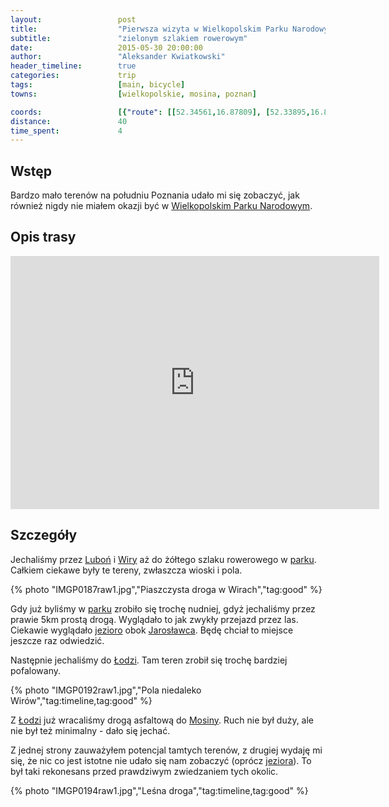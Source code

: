 ```yaml
---
layout:                 post
title:                  "Pierwsza wizyta w Wielkopolskim Parku Narodowym"
subtitle:               "zielonym szlakiem rowerowym"
date:                   2015-05-30 20:00:00
author:                 "Aleksander Kwiatkowski"
header_timeline:        true
categories:             trip
tags:                   [main, bicycle]
towns:                  [wielkopolskie, mosina, poznan]

coords:                 [{"route": [[52.34561,16.87809], [52.33895,16.87028], [52.33135,16.87097], [52.32075,16.85320], [52.31556,16.84925], [52.28328,16.80359], [52.26952,16.75364], [52.25302,16.74162], [52.22963,16.75999], [52.22790,16.77638], [52.23694,16.82745], [52.24566,16.84410], [52.24493,16.85526]], "type": "bicycle"}]
distance:               40
time_spent:             4
---
```


[vimeo-1]:               https://vimeo.com/129466705
[vimeo-2]:               https://vimeo.com/129483899

[wiki-jezioro-jarosl]:   https://pl.wikipedia.org/wiki/Jezioro_Jaros%C5%82awieckie
[wiki-jaroslawiec]:      https://pl.wikipedia.org/wiki/Jaros%C5%82awiec_(powiat_pozna%C5%84ski)
[wiki-wpn]:              https://pl.wikipedia.org/wiki/Wielkopolski_Park_Narodowy
[wiki-lubon]:            https://pl.wikipedia.org/wiki/Lubo%C5%84
[wiki-wiry]:             https://pl.wikipedia.org/wiki/Wiry_(wie%C5%9B_w_wojew%C3%B3dztwie_wielkopolskim)
[wiki-mosina]:           https://pl.wikipedia.org/wiki/Mosina
[wiki-lodz]:             https://pl.wikipedia.org/wiki/%C5%81%C3%B3d%C5%BA_(wie%C5%9B_w_powiecie_pozna%C5%84skim)


Wstęp
-----

Bardzo mało terenów na południu Poznania udało mi się zobaczyć, jak również nigdy nie miałem
okazji być w [Wielkopolskim Parku Narodowym][wiki-wpn].

Opis trasy
----------

<iframe height='405' width='590' frameborder='0' allowtransparency='true' scrolling='no' src='https://www.strava.com/activities/315561021/embed/46c460737d1c756a05f2acf8f3a4d81b4025fbf6'></iframe>

Szczegóły
---------

Jechaliśmy przez [Luboń][wiki-lubon] i [Wiry][wiki-wiry] aż do żółtego szlaku rowerowego
w [parku][wiki-wpn]. Całkiem ciekawe były te tereny, zwłaszcza wioski i pola.

{% photo "IMGP0187raw1.jpg","Piaszczysta droga w Wirach","tag:good" %}

Gdy już byliśmy w [parku][wiki-wpn] zrobiło się trochę nudniej, gdyż jechaliśmy przez
prawie 5km prostą drogą. Wyglądało to jak zwykły przejazd przez las. Ciekawie wyglądało
[jezioro][wiki-jezioro-jarosl] obok [Jarosławca][wiki-jaroslawiec]. Będę chciał to
miejsce jeszcze raz odwiedzić.

Następnie jechaliśmy do [Łodzi][wiki-lodz]. Tam teren zrobił się trochę bardziej
pofalowany.

{% photo "IMGP0192raw1.jpg","Pola niedaleko Wirów","tag:timeline,tag:good" %}

Z [Łodzi][wiki-lodz] już wracaliśmy drogą asfaltową do [Mosiny][wiki-mosina]. Ruch nie był duży,
ale nie był też minimalny - dało się jechać.

Z jednej strony zauważyłem potencjal tamtych terenów, z drugiej wydaję mi się, że
nic co jest istotne nie udało się nam zobaczyć (oprócz [jeziora][wiki-jezioro-jarosl]).
To był taki rekonesans przed prawdziwym zwiedzaniem tych okolic.

{% photo "IMGP0194raw1.jpg","Leśna droga","tag:timeline,tag:good" %}
